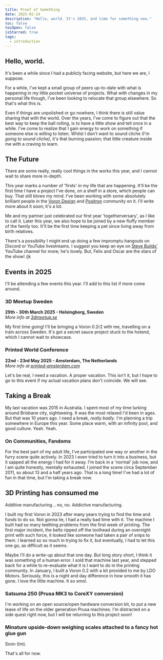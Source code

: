 ```yaml
---
title: Proof of Something
date: 2025-02-24
description: "Hello, world. It's 2025, and time for something new."
toc: false
tocOpen: false
isStarred: true
tags:
  - introduction
---
```


## Hello, world.

It's been a while since I had a publicly facing website, but here we are, I suppose.

For a while, I've kept a small group of peers up-to-date with what is happening in my little pocket universe of projects.
What with changes in my personal life though, I've been looking to relocate that group elsewhere. So that's what this is.

Even if things are unpolished or go nowhere, I think there is still value sharing that with the world. Over the years, I've come to figure out that the best way to keep the ball rolling, is to have a little show and tell once in a while. I've come to realize that I gain energy to work on something if someone else is willing to listen. Whilst I don't want to sound cliche _(I'm going to sound cliche)_, it's that burning passion; that little creature inside me with a craving to learn.

## The Future

There are some really, really cool things in the works this year, and I cannot wait to share more in-depth.

This year marks a number of 'firsts' in my life that are happening. It'll be the first time I have a project I've done, on a shelf in a store, which people can buy. That still blows my mind. I've been working with some absolutely brilliant people in the [Voron Design](https://vorondesign.com) and [Positron](https://www.positron3d.com) community on it. I'll write more about it soon; it's a lot.

Me and my partner just celebrated our first year 'togetherversary', as I like to call it. Later this year, we also hope to be joined by a new fluffy member of the family too. It'll be the first time keeping a pet since living away from birth relatives.

There's a possibility I might end up doing a few impromptu hangouts on Discord or YouTube livestreams. I suggest you keep an eye on [Steve Builds'](https://www.youtube.com/@SteveBuilds) YouTube channel for more; he's lovely. But, Felix and Oscar are the stars of the show! /jk

## Events in 2025

I'll be attending a few events this year. I'll add to this list if more come around.

### 3D Meetup Sweden

**29th - 30th March 2025 - Helsingborg, Sweden**  
_More info at [3dmeetup.se](https://3dmeetup.se)_

My first time going! I'll be bringing a Voron 0.2r2 with me, travelling on a train across Sweden.
It's got a secret sauce project stuck to the hotend, which I cannot wait to showcase.

### Printed World Conference

**22nd - 23rd May 2025 - Amsterdam, The Netherlands**  
_More info at [printed-amsterdam.com](https://printed-amsterdam.com)_

Let's be real, I need a vacation. A proper vacation. This isn't it, but I hope to go to this event if my actual vacation plans don't coincide. We will see. 

## Taking a Break

My last vacation was 2015 in Australia. I spent most of my time lurking around Brisbane city, sightseeing. It was the most relaxed I'd been in ages. But that was 10 years ago. I need a break, _really badly_. I'm planning a trip somewhere in Europe this year. Some place warm, with an infinity pool, and good culture. Yeah. Yeah.

### On Communities, Fandoms

For the best part of my adult life, I've participated one way or another in the furry scene quite actively. In 2023 I even tried to turn it into a business, but it sapped all the energy I had for it away. I'm back in a 'normal' job now, and I am quite honestly, mentally exhausted. I joined the scene circa September 2011, so about 13 and a half years ago. That is a long time! I've had a lot of fun in that time, but I'm taking a break now.

## 3D Printing has consumed me

Additive manufacturing... no, no. Addictive manufacturing.

I built my first Voron in 2023 after many years trying to find the time and funds to do so. Not gonna lie, I had a really bad time with it. The machine I built had so many teething problems from the first week of printing. The first major incident, the belts ripped off the toolhead during an overnight print with such force, it looked like someone had taken a pair of snips to them. I learned so so much in trying to fix it, but eventually, I had to let this one go, as difficult as it seems.

Maybe I'll do a write-up about that one day. But long story short, I think it was something of a human error. I sold that machine last year, and stepped back for a while to re-evaluate what it is I want to do in the printing community. In January, I built a Voron 0.2 with a kit provided to me by LDO Motors. Seriously, this is a night and day difference in how smooth it has gone. I love the little machine. It so smol.

### Satsuma 250 (Prusa MK3 to CoreXY conversion)

I'm working on an open source/open hardware conversion kit, to put a new lease of life on the older generation Prusa machines. I'm distracted on a side quest right now, but I will be returning to this project soon!

### Minature upside-down weighing scales attached to a fancy hot glue gun

Soon (tm).


That's all for now.
